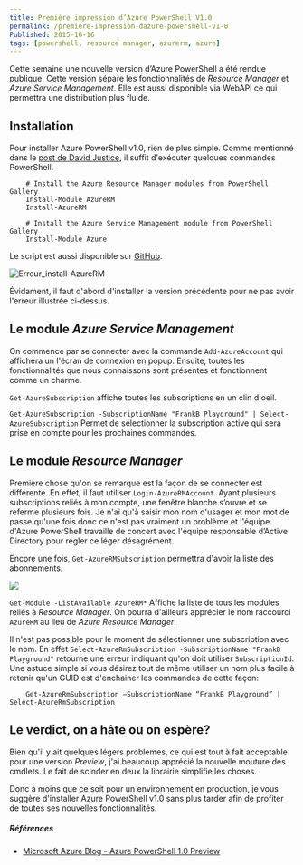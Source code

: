 ```yaml
---
title: Première impression d’Azure PowerShell V1.0
permalink: /premiere-impression-dazure-powershell-v1-0
Published: 2015-10-16
tags: [powershell, resource manager, azurerm, azure]
---
```


Cette semaine une nouvelle version d’Azure PowerShell a été rendue publique. Cette version sépare les fonctionnalités de *Resource Manager* et *Azure Service Management*. Elle est aussi disponible via WebAPI ce qui permettra une distribution plus fluide.

## Installation

Pour installer Azure PowerShell v1.0, rien de plus simple. Comme mentionné dans le [post de David Justice][MSBlog], il suffit d'exécuter quelques commandes PowerShell.
```language-powershell
    # Install the Azure Resource Manager modules from PowerShell Gallery
    Install-Module AzureRM
    Install-AzureRM
    
    # Install the Azure Service Management module from PowerShell Gallery
    Install-Module Azure
```
Le script est aussi disponible sur [GitHub][GitHubInstallScript].

![Erreur_install-AzureRM](/content/images/2015/10/Erreur_install-AzureRM.png)

Évidament, il faut d'abord d'installer la version précédente pour ne pas avoir l'erreur illustrée ci-dessus. 


## Le module *Azure Service Management*

On commence par se connecter avec la commande `Add-AzureAccount` qui affichera un l'écran de connexion en popup. Ensuite, toutes les fonctionnalités que nous connaissons sont présentes et fonctionnent comme un charme. 

`Get-AzureSubscription` affiche toutes les subscriptions en un clin d'oeil.

`Get-AzureSubscription -SubscriptionName "FrankB Playground" | Select-AzureSubscription` Permet de sélectionner la subscription active qui sera prise en compte pour les prochaines commandes.


## Le module *Resource Manager*

Première chose qu'on se remarque est la façon de se connecter est différente.  En effet, il faut utiliser `Login-AzureRMAccount`. Ayant plusieurs subscriptions reliés à mon compte, une fenêtre blanche s’ouvre et se referme plusieurs fois. Je n'ai qu'à saisir mon nom d'usager et mon mot de passe qu'une fois donc ce n'est pas vraiment un problème et l'équipe d'Azure PowerShell travaille de concert avec l'équipe responsable d’Active Directory pour régler ce léger désagrément.


Encore une fois, `Get-AzureRMSubscription` permettra d'avoir la liste des abonnements. 

![](/content/images/2015/10/Get-AzureRMSubscription.png)

`Get-Module -ListAvailable AzureRM*` Affiche la liste de tous les modules reliés à *Resource Manager*. On pourra d'ailleurs apprécier le nom raccourci `AzureRM` au lieu de *Azure Resource Manager*.

Il n'est pas possible pour le moment de sélectionner une subscription avec le nom. En effet `Select-AzureRmSubscription -SubscriptionName "FrankB Playground"` retourne une erreur indiquant qu'on doit utiliser `SubscriptionId`. Une astuce simple si vous désirez tout de même utiliser un nom plus facile à retenir qu'un GUID est d'enchainer les commandes de cette façon:

```language-powershell	
	Get-AzureRmSubscription –SubscriptionName “FrankB Playground” | Select-AzureRmSubscription
```

## Le verdict, on a hâte ou on espère?

Bien qu'il y ait quelques légers problèmes, ce qui est tout à fait acceptable pour une version *Preview*, j'ai beaucoup apprécié la nouvelle mouture des cmdlets. Le fait de scinder en deux la librairie simplifie les choses. 

Donc à moins que ce soit pour un environnement en production, je vous suggère d'installer Azure PowerShell v1.0 sans plus tarder afin de profiter de toutes ses nouvelles fonctionnalités.

##### Références

- [Microsoft Azure Blog - Azure PowerShell 1.0 Preview][MSBlog]




[MSBlog]: https://azure.microsoft.com/en-us/blog/azps-1-0-pre/ "Microsoft Azure Blog - Azure PowerShell 1.0 Preview"
[GitHubInstallScript]: https://gist.github.com/devigned/f2a8d52f3eb38a5bf4c0#file-install-azps-1-0-pre-ps1 "Script d'installation"